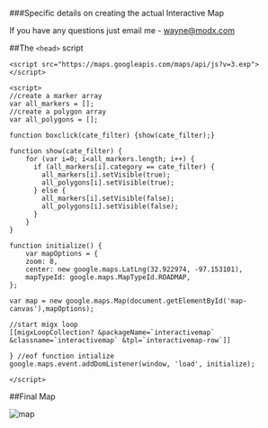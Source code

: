 ###Specific details on creating the actual Interactive Map

If you have any questions just email me - wayne@modx.com

##The `<head>` script

```
<script src="https://maps.googleapis.com/maps/api/js?v=3.exp"></script>

<script>
//create a marker array
var all_markers = [];
//create a polygon array
var all_polygons = [];

function boxclick(cate_filter) {show(cate_filter);}
	
function show(cate_filter) {
    for (var i=0; i<all_markers.length; i++) {
      if (all_markers[i].category == cate_filter) {
        all_markers[i].setVisible(true);
        all_polygons[i].setVisible(true);
      } else {
        all_markers[i].setVisible(false);
        all_polygons[i].setVisible(false);
      }
    }
}

function initialize() {
	var mapOptions = {
	zoom: 8,
	center: new google.maps.LatLng(32.922974, -97.153101),
	mapTypeId: google.maps.MapTypeId.ROADMAP,
};
	  
var map = new google.maps.Map(document.getElementById('map-canvas'),mapOptions);

//start migx loop
[[migxLoopCollection? &packageName=`interactivemap` &classname=`interactivemap` &tpl=`interactivemap-row`]]

} //eof function intialize
google.maps.event.addDomListener(window, 'load', initialize);

</script>
```

##Final Map

![map](https://dl.dropboxusercontent.com/u/4277345/MODX/migx-to-cmp/final-map.png)
